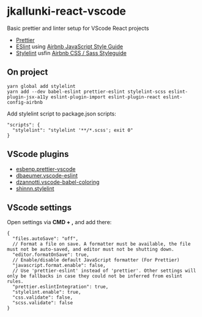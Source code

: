 # jkallunki-react-vscode
Basic prettier and linter setup for VScode React projects
* [Prettier](https://github.com/prettier/prettier)
* [ESlint](https://github.com/eslint/eslint) using [Airbnb JavaScript Style Guide](https://github.com/airbnb/javascript)
* [Stylelint](https://github.com/stylelint/stylelint) usfin [Airbnb CSS / Sass Styleguide](https://github.com/airbnb/css)

## On project
`yarn global add stylelint`  
`yarn add --dev babel-eslint prettier-eslint stylelint-scss eslint-plugin-jsx-a11y eslint-plugin-import eslint-plugin-react eslint-config-airbnb`

Add stylelint script to package.json scripts:
```
"scripts": {
  "stylelint": "stylelint '**/*.scss'; exit 0"
}
```

## VScode plugins
* [esbenp.prettier-vscode](https://github.com/prettier/prettier-vscode)
* [dbaeumer.vscode-eslint](https://github.com/Microsoft/vscode-eslint)
* [dzannotti.vscode-babel-coloring](https://github.com/dzannotti/vscode-babel)
* [shinnn.stylelint](https://github.com/shinnn/stylelint-vscode)

## VScode settings
Open settings via __CMD + ,__ and add there:
```
{
  "files.autoSave": "off",
  // Format a file on save. A formatter must be available, the file must not be auto-saved, and editor must not be shutting down.
  "editor.formatOnSave": true,
  // Enable/disable default JavaScript formatter (For Prettier)
  "javascript.format.enable": false,
  // Use 'prettier-eslint' instead of 'prettier'. Other settings will only be fallbacks in case they could not be inferred from eslint rules.
  "prettier.eslintIntegration": true,
  "stylelint.enable": true,
  "css.validate": false,
  "scss.validate": false
}
```
